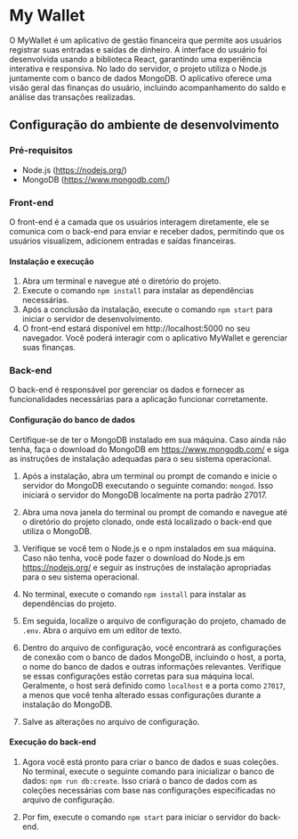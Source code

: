 # My Wallet

O MyWallet é um aplicativo de gestão financeira que permite aos usuários registrar suas entradas e saídas de dinheiro. A interface do usuário foi desenvolvida usando a biblioteca React, garantindo uma experiência interativa e responsiva. No lado do servidor, o projeto utiliza o Node.js juntamente com o banco de dados MongoDB. O aplicativo oferece uma visão geral das finanças do usuário, incluindo acompanhamento do saldo e análise das transações realizadas.

## Configuração do ambiente de desenvolvimento

### Pré-requisitos

- Node.js (https://nodejs.org/)
- MongoDB (https://www.mongodb.com/)

### Front-end

O front-end é a camada que os usuários interagem diretamente, ele se comunica com o back-end para enviar e receber dados, permitindo que os usuários visualizem, adicionem entradas e saídas financeiras.

#### Instalação e execução

1. Abra um terminal e navegue até o diretório do projeto.
2. Execute o comando `npm install` para instalar as dependências necessárias.
3. Após a conclusão da instalação, execute o comando `npm start` para iniciar o servidor de desenvolvimento.
4. O front-end estará disponível em http://localhost:5000 no seu navegador. Você poderá interagir com o aplicativo MyWallet e gerenciar suas finanças.

### Back-end

O back-end é responsável por gerenciar os dados e fornecer as funcionalidades necessárias para a aplicação funcionar corretamente.

#### Configuração do banco de dados

Certifique-se de ter o MongoDB instalado em sua máquina. Caso ainda não tenha, faça o download do MongoDB em https://www.mongodb.com/ e siga as instruções de instalação adequadas para o seu sistema operacional.

1. Após a instalação, abra um terminal ou prompt de comando e inicie o servidor do MongoDB executando o seguinte comando: `mongod`. Isso iniciará o servidor do MongoDB localmente na porta padrão 27017.

2. Abra uma nova janela do terminal ou prompt de comando e navegue até o diretório do projeto clonado, onde está localizado o back-end que utiliza o MongoDB.

3. Verifique se você tem o Node.js e o npm instalados em sua máquina. Caso não tenha, você pode fazer o download do Node.js em https://nodejs.org/ e seguir as instruções de instalação apropriadas para o seu sistema operacional.

4. No terminal, execute o comando `npm install` para instalar as dependências do projeto.

5. Em seguida, localize o arquivo de configuração do projeto, chamado de `.env`. Abra o arquivo em um editor de texto.

6. Dentro do arquivo de configuração, você encontrará as configurações de conexão com o banco de dados MongoDB, incluindo o host, a porta, o nome do banco de dados e outras informações relevantes. Verifique se essas configurações estão corretas para sua máquina local. Geralmente, o host será definido como `localhost` e a porta como `27017`, a menos que você tenha alterado essas configurações durante a instalação do MongoDB.

7. Salve as alterações no arquivo de configuração.

#### Execução do back-end

1. Agora você está pronto para criar o banco de dados e suas coleções. No terminal, execute o seguinte comando para inicializar o banco de dados: `npm run db:create`. Isso criará o banco de dados com as coleções necessárias com base nas configurações especificadas no arquivo de configuração.

2. Por fim, execute o comando `npm start` para iniciar o servidor do back-end.
